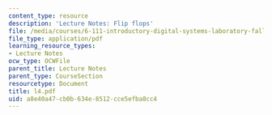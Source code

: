 ```yaml
---
content_type: resource
description: 'Lecture Notes: Flip flops'
file: /media/courses/6-111-introductory-digital-systems-laboratory-fall-2002/a8e40a47cb0b634e8512cce5efba8cc4_l4.pdf
file_type: application/pdf
learning_resource_types:
- Lecture Notes
ocw_type: OCWFile
parent_title: Lecture Notes
parent_type: CourseSection
resourcetype: Document
title: l4.pdf
uid: a8e40a47-cb0b-634e-8512-cce5efba8cc4
---
```

